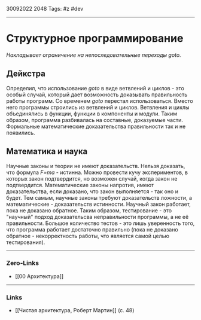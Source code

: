 30092022 2048
Tags: #z #dev

---
# Структурное программирование

*Накладывает ограничение на непоследовательные переходы goto.*

## Дейкстра

Определил, что использование *goto* в виде ветвлений и циклов - это особый случай, который дает возможность доказывать правильность работы программ. Со временем *goto* перестал использоваться. Вместо него программы строились из ветвлений и циклов. Ветвления и циклы объединялись в функции, функции в компоненты и модули. Таким образом, программа разбивалась на составные, доказуемые части. Формальные математические доказательства правильности так и не появились.

## Математика и наука

Научные законы и теории не имеют доказательств. Нельзя доказать, что формула *F=ma* - истинна. Можно провести кучу экспериментов, в которых закон подтвердится, но возможен случай, когда закон не подтвердится. Математические законы напротив, имеют доказательства, если доказано, что закон выполняется - так оно и будет.
Тем самым, научные законы требуют доказательств ложности, а математические - доказательств истинности. Научный закон работает, пока не доказано обратное.
Таким образом, тестирование - это "научный" подход доказательсва неправильности программы, а не её правильности. Большое количество тестов - это лишь уверенность того, что программа работает достаточно правильно (пока не доказано обратное - некорректность работы, что является самой целью тестирования).

---
### Zero-Links
- [[00 Архитектура]]

---
### Links
- [[Чистая архитектура, Роберт Мартин]] (с. 48)